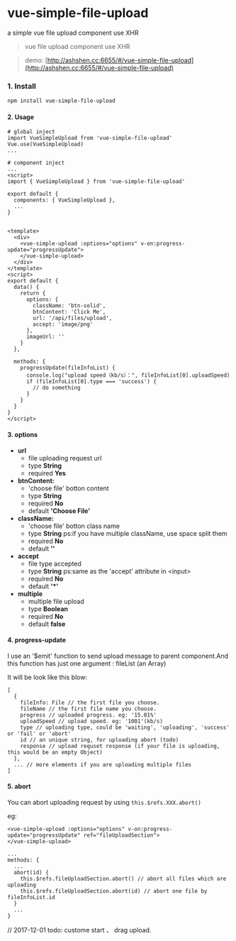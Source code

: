 # vue-simple-file-upload
a simple vue file upload component use XHR

> vue file upload component use XHR

> demo: [http://ashshen.cc:6655/#/vue-simple-file-upload](http://ashshen.cc:6655/#/vue-simple-file-upload)


### 1. Install

``` bash
npm install vue-simple-file-upload
```


#### 2. Usage

```
# global inject
import VueSimpleUpload from 'vue-simple-file-upload'
Vue.use(VueSimpleUpload)
...
```

```
# component inject
...
<script>
import { VueSimpleUpload } from 'vue-simple-file-upload'

export default {
  components: { VueSimpleUpload },
  ...
}
```

```

<template>
  <div>
    <vue-simple-upload :options="options" v-on:progress-update="progressUpdate">
    </vue-simple-upload>
  </div>
</template>
<script>
export default {
  data() {
    return {
      options: {
        className: 'btn-solid',
        btnContent: 'Click Me',
        url: '/api/files/upload',
        accept: 'image/png'
      },
      imageUrl: ''
    }
  },

  methods: {
    progressUpdate(fileInfoList) {
      console.log("upload speed（kb/s）：", fileInfoList[0].uploadSpeed)
      if (fileInfoList[0].type === 'success') {
        // do something
      }
    }
  }
}
</script>
```

#### 3. options

* **url**
  * file uploading request url
  * type **String**
  * required **Yes**
* **btnContent:**
  * 'choose file' botton content
  * type **String**
  * required **No**
  * default **'Choose File'**
* **className:**
  * 'choose file' botton class name
  * type **String**  ps:if you have multiple className, use space split them
  * required **No**
  * default **''**
* **accept**
  * file type accepted
  * type **String**  ps:same as the 'accept' attribute in \<input\>
  * required **No**
  * default **'\*'**
* **multiple**
  * multiple file upload
  * type **Boolean**
  * required **No**
  * default **false**


#### 4. progress-update

I use an '$emit' function to send upload message to parent component.And this function has just one argument : fileList (an Array)

It will be look like this blow:
```
[
  {
    fileInfo: File // the first file you choose.
    fileName // the first file name you choose.
    progress // uploaded progress. eg: '15.01%'
    uploadSpeed // upload speed. eg: '1001'(kb/s)
    type // uploading type, could be 'waiting', 'uploading', 'success' or 'fail' or 'abort'
    id // an unique string, for uploading abort (todo)
    response // upload requset response (if your file is uploading, this would be an empty Object)
  },
  ... // more elements if you are uploading multiple files
]
```


#### 5. abort

You can abort uploading request by using ```this.$refs.XXX.abort()```

eg:

```
<vue-simple-upload :options="options" v-on:progress-update="progressUpdate" ref="fileUploadSection">
</vue-simple-upload>

...
methods: {
  ...
  abort(id) {
    this.$refs.fileUploadSection.abort() // abort all files which are uploading
    this.$refs.fileUploadSection.abort(id) // abort one file by fileInfoList.id
  }
  ...
}

```

// 2017-12-01 todo: custome start 、 drag upload.

